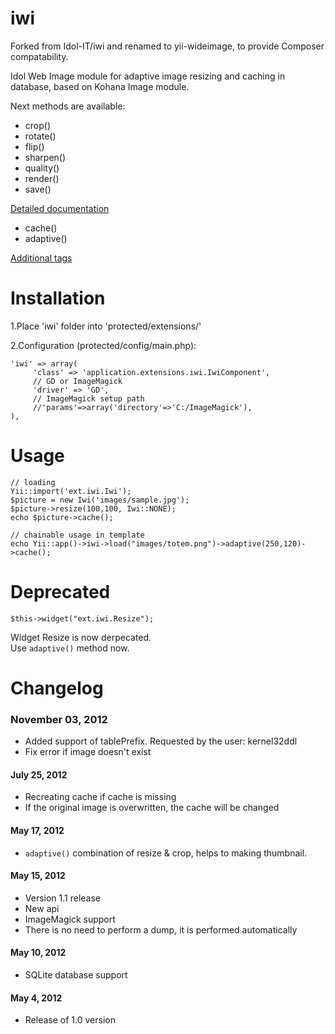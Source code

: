 iwi
========

Forked from Idol-IT/iwi and renamed to yii-wideimage, to provide Composer compatability.

Idol Web Image module for adaptive image resizing and caching in database, based on Kohana Image module.

Next methods are available:
* crop()
* rotate()
* flip()
* sharpen()
* quality()
* render()
* save()

[Detailed documentation](http://docs.kohanaphp.com/libraries/image)

* cache()
* adaptive()

[Additional tags](https://github.com/Idol-IT/iwi/wiki/Additional-tags)


Installation
=========
1.Place 'iwi' folder into 'protected/extensions/'

2.Configuration (protected/config/main.php):

    'iwi' => array(
         'class' => 'application.extensions.iwi.IwiComponent',
         // GD or ImageMagick
         'driver' => 'GD',
         // ImageMagick setup path
         //'params'=>array('directory'=>'C:/ImageMagick'),
    ),


Usage
====================

    // loading
    Yii::import('ext.iwi.Iwi');
    $picture = new Iwi('images/sample.jpg');
    $picture->resize(100,100, Iwi::NONE);
    echo $picture->cache();

    // chainable usage in template
    echo Yii::app()->iwi->load("images/totem.png")->adaptive(250,120)->cache();


Deprecated
====================
    $this->widget("ext.iwi.Resize");

Widget Resize is now derpecated.  
Use `adaptive()` method now.



Changelog
=====================
### November 03, 2012
* Added support of tablePrefix. Requested by the user: kernel32ddl
* Fix error if image doesn't exist

#### July 25, 2012
* Recreating cache if cache is missing
* If the original image is overwritten, the cache will be changed

#### May 17, 2012
* `adaptive()` combination of resize & crop, helps to making thumbnail.

#### May 15, 2012

* Version 1.1 release
* New api
* ImageMagick support
* There is no need to perform a dump, it is performed automatically


#### May 10, 2012

* SQLite database support


#### May 4, 2012

* Release of 1.0 version
